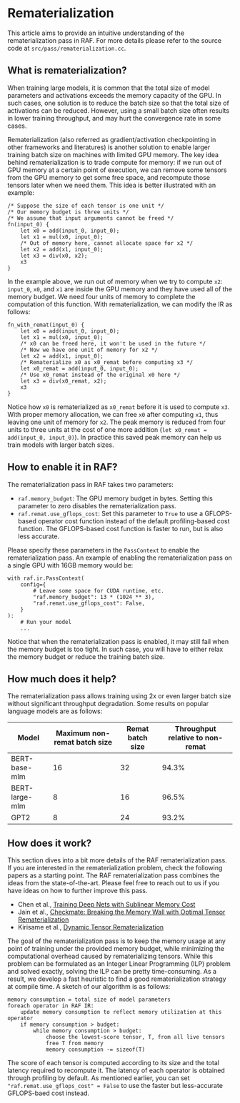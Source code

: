 <!--- Copyright Amazon.com, Inc. or its affiliates. All Rights Reserved. -->
<!--- SPDX-License-Identifier: Apache-2.0  -->

# Rematerialization

This article aims to provide an intuitive understanding of the rematerialization pass in RAF. For more details please refer to the source code at `src/pass/rematerialization.cc`. 

## What is rematerialization?

When training large models, it is common that the total size of model parameters and activations exceeds the memory capacity of the GPU. In such cases, one solution is to reduce the batch size so that the total size of activations can be reduced. However, using a small batch size often results in lower training throughput, and may hurt the convergence rate in some cases. 

Rematerialization (also referred as gradient/activation checkpointing in other frameworks and literatures) is another solution to enable larger training batch size on machines with limited GPU memory. The key idea behind rematerialization is to trade compute for memory: if we run out of GPU memory at a certain point of execution, we can remove some tensors from the GPU memory to get some free space, and recompute those tensors later when we need them. This idea is better illustrated with an example:

```
/* Suppose the size of each tensor is one unit */
/* Our memory budget is three units */
/* We assume that input arguments cannot be freed */
fn(input_0) {
    let x0 = add(input_0, input_0);
    let x1 = mul(x0, input_0);
    /* Out of memory here, cannot allocate space for x2 */
    let x2 = add(x1, input_0); 
    let x3 = div(x0, x2);
    x3
}
```

In the example above, we run out of memory when we try to compute `x2`: `input_0`, `x0`, and `x1` are inside the GPU memory and they have used all of the memory budget. We need four units of memory to complete the computation of this function. With rematerialization, we can modify the IR as follows:

```
fn_with_remat(input_0) {
    let x0 = add(input_0, input_0);
    let x1 = mul(x0, input_0);
    /* x0 can be freed here, it won't be used in the future */
    /* Now we have one unit of memory for x2 */
    let x2 = add(x1, input_0); 
    /* Rematerialize x0 as x0_remat before computing x3 */
    let x0_remat = add(input_0, input_0);
    /* Use x0_remat instead of the original x0 here */
    let x3 = div(x0_remat, x2);
    x3
}
```

Notice how `x0` is rematerialized as `x0_remat` before it is used to compute `x3`. With proper memory allocation, we can free `x0` after computing `x1`, thus leaving one unit of memory for `x2`. The peak memory is reduced from four units to three units at the cost of one more addition (`let x0_remat = add(input_0, input_0)`). In practice this saved peak memory can help us train models with larger batch sizes. 

## How to enable it in RAF?

The rematerialization pass in RAF takes two parameters:
- `raf.memory_budget`: The GPU memory budget in bytes. Setting this parameter to zero disables the rematerialization pass. 
- `raf.remat.use_gflops_cost`: Set this parameter to `True` to use a GFLOPS-based operator cost function instead of the default profiling-based cost function. The GFLOPS-based cost function is faster to run, but is also less accurate. 

Please specify these parameters in the `PassContext` to enable the rematerialization pass. An example of enabling the rematerialization pass on a single GPU with 16GB memory would be:
```
with raf.ir.PassContext(
    config={
        # Leave some space for CUDA runtime, etc. 
        "raf.memory_budget": 13 * (1024 ** 3), 
        "raf.remat.use_gflops_cost": False,
    }
):
    # Run your model
    ...
```

Notice that when the rematerialization pass is enabled, it may still fail when the memory budget is too tight. In such case, you will have to either relax the memory budget or reduce the training batch size. 

## How much does it help?

The rematerialization pass allows training using 2x or even larger batch size without significant throughput degradation. Some results on popular language models are as follows:

| Model | Maximum non-remat batch size | Remat batch size | Throughput relative to non-remat |
|--|--|--|--|
| BERT-base-mlm  | 16 | 32 | 94.3% |
| BERT-large-mlm | 8  | 16 | 96.5% |
| GPT2           | 8  | 24 | 93.2% |

## How does it work?

This section dives into a bit more details of the RAF rematerialization pass. If you are interested in the rematerialization problem, check the following papers as a starting point. The RAF rematerialization pass combines the ideas from the state-of-the-art. Please feel free to reach out to us if you have ideas on how to further improve this pass. 
- Chen et al., [Training Deep Nets with Sublinear Memory Cost](https://arxiv.org/pdf/1604.06174.pdf)
- Jain et al., [Checkmate: Breaking the Memory Wall with Optimal Tensor Rematerialization](https://arxiv.org/pdf/1910.02653.pdf)
- Kirisame et al., [Dynamic Tensor Rematerialization](https://arxiv.org/pdf/2006.09616.pdf)

The goal of the rematerialization pass is to keep the memory usage at any point of training under the provided memory budget, while minimizing the computational overhead caused by rematerializing tensors. While this problem can be formulated as an Integer Linear Programming (ILP) problem and solved exactly, solving the ILP can be pretty time-consuming. As a result, we develop a fast heuristic to find a good rematerialization strategy at compile time. A sketch of our algorithm is as follows:

```
memory consumption = total size of model parameters
foreach operator in RAF IR:
    update memory consumption to reflect memory utilization at this operator
    if memory consumption > budget:
        while memory consumption > budget:
            choose the lowest-score tensor, T, from all live tensors
            free T from memory
            memory consumption -= sizeof(T) 
```

The score of each tensor is computed according to its size and the total latency required to recompute it. The latency of each operator is obtained through profiling by default. As mentioned earlier, you can set `"raf.remat.use_gflops_cost" = False` to use the faster but less-accurate GFLOPS-baed cost instead. 